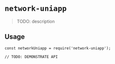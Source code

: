# `network-uniapp`

> TODO: description

## Usage

```
const networkUniapp = require('network-uniapp');

// TODO: DEMONSTRATE API
```
